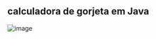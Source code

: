 ## calculadora de gorjeta em Java

![image](https://github.com/V1n1c1us-K-S-W4t4n4b3/Calculadora-de-gorjeta-Java/assets/139295840/81d8a741-1486-4cc3-9d83-a9900c8e29ae)
